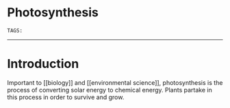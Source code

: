 # Photosynthesis
`TAGS:` 

---
# Introduction
Important to [[biology]] and [[environmental science]], photosynthesis is the process of converting solar energy to chemical energy. Plants partake in this process in order to survive and grow. 